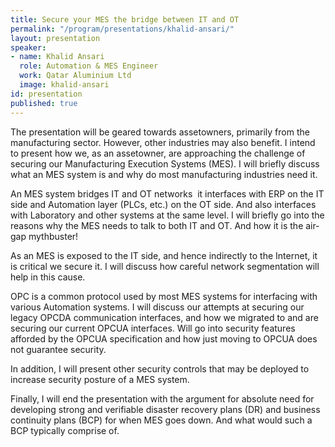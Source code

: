 ```yaml
---
title: Secure your MES the bridge between IT and OT
permalink: "/program/presentations/khalid-ansari/"
layout: presentation
speaker:
- name: Khalid Ansari
  role: Automation & MES Engineer
  work: Qatar Aluminium Ltd
  image: khalid-ansari
id: presentation
published: true
---
```



The presentation will be geared towards asset­owners, primarily from the manufacturing sector. However, other industries may also benefit. I intend to present how we, as an asset­owner, are approaching the challenge of securing our Manufacturing Execution Systems (MES). I will briefly discuss what an MES system is and why do most manufacturing industries need it.

An MES system bridges IT and OT networks ­­ it interfaces with ERP on the IT side and Automation layer (PLCs, etc.) on the OT side. And also interfaces with Laboratory and other systems at the same level. I will briefly go into the reasons why the MES needs to talk to both IT and OT. And how it is the air­gap myth­buster!

As an MES is exposed to the IT side, and hence indirectly to the Internet, it is critical we secure it. I will discuss how careful network segmentation will help in this cause.

OPC is a common protocol used by most MES systems for interfacing with various Automation systems. I will discuss our attempts at securing our legacy OPC­DA communication interfaces, and how we migrated to and are securing our current OPC­UA interfaces. Will go into security features afforded by the OPC­UA specification and how just moving to OPC­UA does not guarantee security.

In addition, I will present other security controls that may be deployed to increase security posture of a MES system.

Finally, I will end the presentation with the argument for absolute need for developing strong and verifiable disaster recovery plans (DR) and business continuity plans (BCP) for when MES goes down. And what would such a BCP typically comprise of.